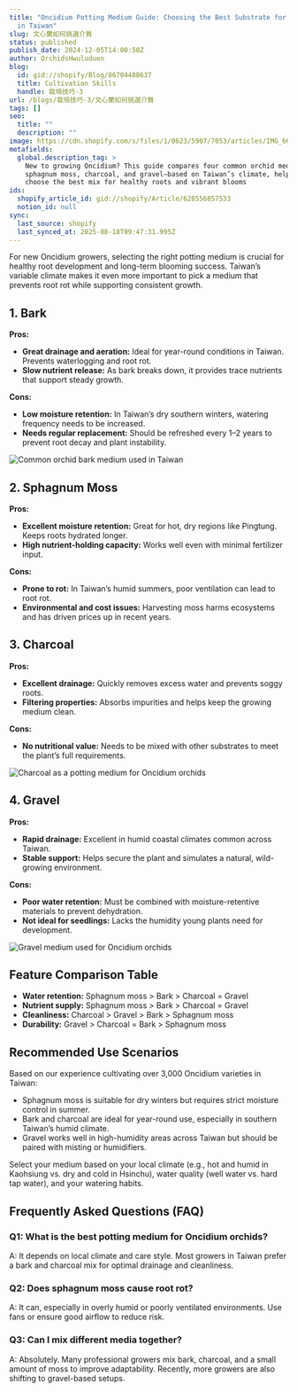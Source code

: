 ```yaml
---
title: "Oncidium Potting Medium Guide: Choosing the Best Substrate for Beginners
  in Taiwan"
slug: 文心蘭如何挑選介質
status: published
publish_date: 2024-12-05T14:00:50Z
author: OrchidsHwuluduen
blog:
  id: gid://shopify/Blog/86704488637
  title: Cultivation Skills
  handle: 栽培技巧-3
url: /blogs/栽培技巧-3/文心蘭如何挑選介質
tags: []
seo:
  title: ""
  description: ""
image: https://cdn.shopify.com/s/files/1/0623/5907/7053/articles/IMG_6673.jpg?v=1744189902
metafields:
  global.description_tag: >
    New to growing Oncidium? This guide compares four common orchid media—bark,
    sphagnum moss, charcoal, and gravel—based on Taiwan’s climate, helping you
    choose the best mix for healthy roots and vibrant blooms
ids:
  shopify_article_id: gid://shopify/Article/628556857533
  notion_id: null
sync:
  last_source: shopify
  last_synced_at: 2025-08-18T09:47:31.995Z
---
```


For new Oncidium growers, selecting the right potting medium is crucial for healthy root development and long-term blooming success. Taiwan’s variable climate makes it even more important to pick a medium that prevents root rot while supporting consistent growth.  
  

## 1\. Bark

**Pros:**

*   **Great drainage and aeration:** Ideal for year-round conditions in Taiwan. Prevents waterlogging and root rot.
*   **Slow nutrient release:** As bark breaks down, it provides trace nutrients that support steady growth.

**Cons:**

*   **Low moisture retention:** In Taiwan’s dry southern winters, watering frequency needs to be increased.
*   **Needs regular replacement:** Should be refreshed every 1–2 years to prevent root decay and plant instability.  
      
    

![Common orchid bark medium used in Taiwan](https://cdn.shopify.com/s/files/1/0623/5907/7053/files/E315EB73-DB92-4E63-B91A-B8862B6CF60F_4_5005_c_600x600.jpg?v=1734246000)  

## 2\. Sphagnum Moss

**Pros:**

*   **Excellent moisture retention:** Great for hot, dry regions like Pingtung. Keeps roots hydrated longer.
*   **High nutrient-holding capacity:** Works well even with minimal fertilizer input.

**Cons:**

*   **Prone to rot:** In Taiwan’s humid summers, poor ventilation can lead to root rot.
*   **Environmental and cost issues:** Harvesting moss harms ecosystems and has driven prices up in recent years.  
      
    

## 3\. Charcoal

**Pros:**

*   **Excellent drainage:** Quickly removes excess water and prevents soggy roots.
*   **Filtering properties:** Absorbs impurities and helps keep the growing medium clean.

**Cons:**

*   **No nutritional value:** Needs to be mixed with other substrates to meet the plant’s full requirements.  
      
    

![Charcoal as a potting medium for Oncidium orchids](https://cdn.shopify.com/s/files/1/0623/5907/7053/files/B09DBDA7-2F7E-4155-A0FA-C1B107931C1B_1_102_o_600x600.jpg?v=1734246070)  

## 4\. Gravel

**Pros:**

*   **Rapid drainage:** Excellent in humid coastal climates common across Taiwan.
*   **Stable support:** Helps secure the plant and simulates a natural, wild-growing environment.

**Cons:**

*   **Poor water retention:** Must be combined with moisture-retentive materials to prevent dehydration.
*   **Not ideal for seedlings:** Lacks the humidity young plants need for development.  
      
    

![Gravel medium used for Oncidium orchids](https://cdn.shopify.com/s/files/1/0623/5907/7053/files/28FA0838-24B0-44B8-96FC-4011FEA0F240_1_102_o_600x600.jpg?v=1734246123)

## Feature Comparison Table

*   **Water retention:** Sphagnum moss > Bark > Charcoal = Gravel
*   **Nutrient supply:** Sphagnum moss > Bark > Charcoal = Gravel
*   **Cleanliness:** Charcoal > Gravel > Bark > Sphagnum moss
*   **Durability:** Gravel > Charcoal = Bark > Sphagnum moss  
      
    

## Recommended Use Scenarios

Based on our experience cultivating over 3,000 Oncidium varieties in Taiwan:

*   Sphagnum moss is suitable for dry winters but requires strict moisture control in summer.
*   Bark and charcoal are ideal for year-round use, especially in southern Taiwan’s humid climate.
*   Gravel works well in high-humidity areas across Taiwan but should be paired with misting or humidifiers.

Select your medium based on your local climate (e.g., hot and humid in Kaohsiung vs. dry and cold in Hsinchu), water quality (well water vs. hard tap water), and your watering habits.  
  

## Frequently Asked Questions (FAQ)  
  

### Q1: What is the best potting medium for Oncidium orchids?

A: It depends on local climate and care style. Most growers in Taiwan prefer a bark and charcoal mix for optimal drainage and cleanliness.

### Q2: Does sphagnum moss cause root rot?

A: It can, especially in overly humid or poorly ventilated environments. Use fans or ensure good airflow to reduce risk.

### Q3: Can I mix different media together?

A: Absolutely. Many professional growers mix bark, charcoal, and a small amount of moss to improve adaptability. Recently, more growers are also shifting to gravel-based setups.